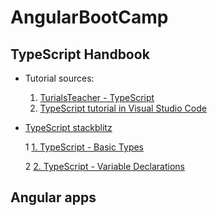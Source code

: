 # AngularBootCamp

## TypeScript Handbook 
* Tutorial sources:
  1. [TurialsTeacher - TypeScript](https://www.tutorialsteacher.com/typescript)
  2. [TypeScript tutorial in Visual Studio Code](https://code.visualstudio.com/docs/typescript/typescript-tutorial)

* [TypeScript stackblitz](https://stackblitz.com/@benjavicha1)

   1 [1. TypeScript - Basic Types](https://stackblitz.com/edit/typescript-basic-types)
  
   2 [2. TypeScript - Variable Declarations](https://stackblitz.com/edit/typescript-variable-declarations)

## Angular apps

